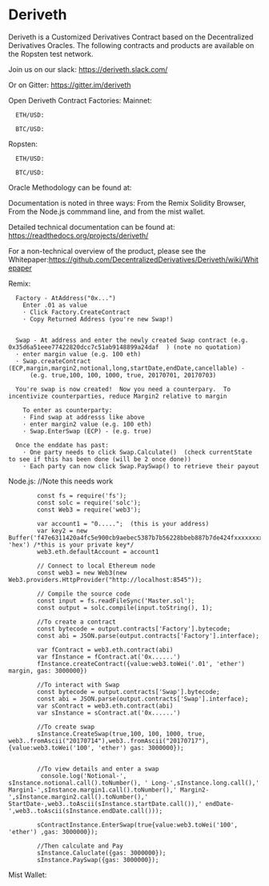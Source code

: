 # Deriveth
Deriveth is a Customized Derivatives Contract based on the Decentralized Derivatives Oracles.
The following contracts and products are available on the Ropsten test network.

Join us on our slack: https://deriveth.slack.com/

Or on Gitter: https://gitter.im/deriveth

Open Deriveth Contract Factories:
Mainnet:

      ETH/USD:

      BTC/USD:
Ropsten:

      ETH/USD:

      BTC/USD:



Oracle Methodology can be found at:  



Documentation is noted in three ways:  From the Remix Solidity Browser,  From the Node.js commmand line, and from the mist wallet.  

Detailed technical documentation can be found at: https://readthedocs.org/projects/deriveth/ 

For a non-technical overview of the product, please see the Whitepaper:https://github.com/DecentralizedDerivatives/Deriveth/wiki/Whitepaper 


Remix:

      Factory - AtAddress("0x...")
        Enter .01 as value
        · Click Factory.CreateContract
        · Copy Returned Address (you're new Swap!)


      Swap - At address and enter the newly created Swap contract (e.g. 0x35d6a51eee77422820dcc7c51ab9148899a24daf  ) (note no quotation)
      · enter margin value (e.g. 100 eth)
      · Swap.createContract (ECP,margin,margin2,notional,long,startDate,endDate,cancellable) - 
          (e.g. true,100, 100, 1000, true, 20170701, 20170703)

      You're swap is now created!  Now you need a counterpary.  To incentivize counterparties, reduce Margin2 relative to margin

        To enter as counterparty:
        · Find swap at addresss like above
        · enter margin2 value (e.g. 100 eth)
        · Swap.EnterSwap (ECP) - (e.g. true)

      Once the enddate has past:
        · One party needs to click Swap.Calculate()  (check currentState to see if this has been done (will be 2 once done))
        · Each party can now click Swap.PaySwap() to retrieve their payout
  


Node.js:
             //Note this needs work

            const fs = require('fs');
            const solc = require('solc');
            const Web3 = require('web3');

            var account1 = "0.....";  (this is your address)
            var key2 = new Buffer('f47e6311420a4fc5e900cb9aebec5387b7b56228bbeb887b7de424fxxxxxxxxx, 'hex') /*this is your private key*/
            web3.eth.defaultAccount = account1

            // Connect to local Ethereum node
            const web3 = new Web3(new Web3.providers.HttpProvider("http://localhost:8545"));

            // Compile the source code
            const input = fs.readFileSync('Master.sol');
            const output = solc.compile(input.toString(), 1);

            //To create a contract
            const bytecode = output.contracts['Factory'].bytecode;
            const abi = JSON.parse(output.contracts['Factory'].interface);

            var fContract = web3.eth.contract(abi)
            var fInstance = fContract.at('0x......')
            fInstance.createContract({value:web3.toWei('.01', 'ether') margin, gas: 3000000})

            //To interact with Swap
            const bytecode = output.contracts['Swap'].bytecode;
            const abi = JSON.parse(output.contracts['Swap'].interface);
            var sContract = web3.eth.contract(abi)
            var sInstance = sContract.at('0x......')

            //To create swap
            sInstance.CreateSwap(true,100, 100, 1000, true, web3..fromAscii("20170714"),web3..fromAscii("20170717"),{value:web3.toWei('100', 'ether') gas: 3000000});


            //To view details and enter a swap
             console.log('Notional-', sInstance.notional.call().toNumber(), ' Long-',sInstance.long.call(),' Margin1-',sInstance.margin1.call().toNumber(),' Margin2-',sInstance.margin2.call().toNumber(),' StartDate-,web3..toAscii(sInstance.startDate.call()),' endDate-',web3..toAscii(sInstance.endDate.call()));

            sContractInstance.EnterSwap(true{value:web3.toWei('100', 'ether') ,gas: 3000000});

            //Then calculate and Pay
            sInstance.Caluclate({gas: 3000000});
            sInstance.PaySwap({gas: 3000000});



Mist Wallet:
